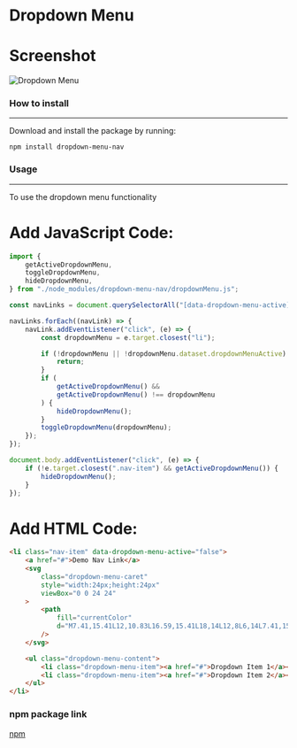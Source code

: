 # Dropdown Menu

# Screenshot

![Dropdown Menu](https://media.discordapp.net/attachments/249554120514600960/1057041939352010802/image.png?width=881&height=358)

### How to install

---

Download and install the package by running:

    npm install dropdown-menu-nav

### Usage

---

To use the dropdown menu functionality

# Add JavaScript Code:

```js
import {
	getActiveDropdownMenu,
	toggleDropdownMenu,
	hideDropdownMenu,
} from "./node_modules/dropdown-menu-nav/dropdownMenu.js";

const navLinks = document.querySelectorAll("[data-dropdown-menu-active]");

navLinks.forEach((navLink) => {
	navLink.addEventListener("click", (e) => {
		const dropdownMenu = e.target.closest("li");

		if (!dropdownMenu || !dropdownMenu.dataset.dropdownMenuActive) {
			return;
		}
		if (
			getActiveDropdownMenu() &&
			getActiveDropdownMenu() !== dropdownMenu
		) {
			hideDropdownMenu();
		}
		toggleDropdownMenu(dropdownMenu);
	});
});

document.body.addEventListener("click", (e) => {
	if (!e.target.closest(".nav-item") && getActiveDropdownMenu()) {
		hideDropdownMenu();
	}
});
```

# Add HTML Code:

```html
<li class="nav-item" data-dropdown-menu-active="false">
	<a href="#">Demo Nav Link</a>
	<svg
		class="dropdown-menu-caret"
		style="width:24px;height:24px"
		viewBox="0 0 24 24"
	>
		<path
			fill="currentColor"
			d="M7.41,15.41L12,10.83L16.59,15.41L18,14L12,8L6,14L7.41,15.41Z"
		/>
	</svg>

	<ul class="dropdown-menu-content">
		<li class="dropdown-menu-item"><a href="#">Dropdown Item 1</a></li>
		<li class="dropdown-menu-item"><a href="#">Dropdown Item 2</a></li>
	</ul>
</li>
```

### npm package link

[npm](https://www.npmjs.com/package/dropdown-menu-nav?activeTab=readme)
